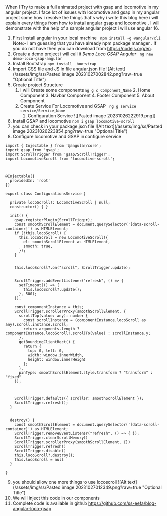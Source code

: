 
When I Try to make a full animated project with gsap and locomotive in my angular project. I face lot of issues with locomotive and gsap in my angular project some how i resolve the things that's why i write this blog here i will explain every things from how to install angular gsap and locomotive . I will demonstrate with the help of a sample angular project i will use angular 16.


1. First Install angular in your local machine
`  npm install -g @angular/cli   `
 Note:- I am guessing that you have already npm package manager . If you do not have then you  can download from  https://nodejs.org/en.
2. Create a demo project i will call it *Demo Loco GSAP Angular*
`  ng new demo-loco-gsap-angular  `
3.  Install Bootstrap
` npm install  bootstrap `
4. Import CSS file and JS in file angular.json file
![Alt text](/assets/img/ss/Pasted image 20231027002842.png?raw=true "Optional Title")
5. Create project Structure
	1. I will Create some components
		` ng g c Component_Name `
		2.  Home Component
		3.  Navbar Component
		4.  Footer Component
		5.  About Component
	3. Create Service For Locomotive and GSAP
	   ` ng g service service/Service_Name`
		1.  Configuration Service
![[Pasted image 20231026222919.png]]
6. Install GSAP and locomotive
` npm i gsap locomotive-scroll `
7. you can check in your package.json file
![Alt text](/assets/img/ss/Pasted image 20231026223854.png?raw=true "Optional Title")
8. Configure locomotive and GSAP in configure service
```
import { Injectable } from '@angular/core';
import gsap from 'gsap';
import ScrollTrigger from 'gsap/ScrollTrigger';
import LocomotiveScroll from 'locomotive-scroll';



@Injectable({
  providedIn: 'root'
})

export class ConfigurationsService {

  private locoScroll!: LocomotiveScroll | null;
  constructor() { }

  init() {
    gsap.registerPlugin(ScrollTrigger);
    const smoothScrollElement = document.querySelector('[data-scroll-container]') as HTMLElement;
    if (!this.locoScroll) {
      this.locoScroll = new LocomotiveScroll({
        el: smoothScrollElement as HTMLElement,
        smooth: true,
      });
    }


    this.locoScroll?.on("scroll", ScrollTrigger.update);


    ScrollTrigger.addEventListener("refresh", () => {
      setTimeout(() => {
        this.locoScroll?.update();
      }, 500);
    });

    const componentInstance = this;
    ScrollTrigger.scrollerProxy(smoothScrollElement, {
      scrollTop(value: any): number {
        const scrollInstance = (componentInstance.locoScroll as any).scroll.instance.scroll;
        return arguments.length ? componentInstance.locoScroll?.scrollTo(value) : scrollInstance.y;
      },
      getBoundingClientRect() {
        return {
          top: 0, left: 0,
          width: window.innerWidth,
          height: window.innerHeight
        };
      },
      pinType: smoothScrollElement.style.transform ? "transform" : "fixed"
    });



    ScrollTrigger.defaults({ scroller: smoothScrollElement });
    ScrollTrigger.refresh();
  }


  destroy() {
    const smoothScrollElement = document.querySelector('[data-scroll-container]') as HTMLElement;
    ScrollTrigger.removeEventListener("refresh", () => { });
    ScrollTrigger.clearScrollMemory()
    ScrollTrigger.scrollerProxy(smoothScrollElement, {})
    ScrollTrigger.refresh()
    ScrollTrigger.disable()
    this.locoScroll?.destroy();
    this.locoScroll = null
  }

}
```
9. you should allow one more things to use locoscroll
![Alt text](/assets/img/ss/Pasted image 20231027012349.png?raw=true "Optional Title")
10.  We will inject this code in our components
11.  Complete code is available in github
https://github.com/ss-eefa/blog-angular-loco-gsap

